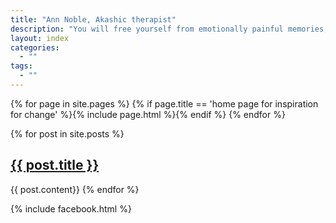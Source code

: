 ```yaml
---
title: "Ann Noble, Akashic therapist"
description: "You will free yourself from emotionally painful memories, switch off reoccurring unwanted thoughts and release yourselve from fear."
layout: index
categories:
  - ""
tags:
  - ""
---
```


{% for page in site.pages %}
  {% if page.title == 'home page for inspiration for change' %}{% include page.html %}{% endif %}
{% endfor %}

{% for post in site.posts %}
  <h2><a href="{{ site.baseurl }}{{ post.url }}">{{ post.title }}</a></h2>
  {{ post.content}}
{% endfor %}

{% include facebook.html %}
